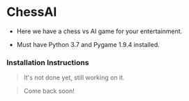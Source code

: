 # ChessAI

* Here we have a chess vs AI game for your entertainment. 

* Must have Python 3.7 and Pygame 1.9.4 installed.

### Installation Instructions

> It's not done yet, still working on it.

> Come back soon!
